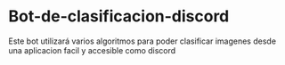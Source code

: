 # Bot-de-clasificacion-discord
Este bot utilizará varios algoritmos para poder clasificar imagenes desde una aplicacion facil y accesible como discord
